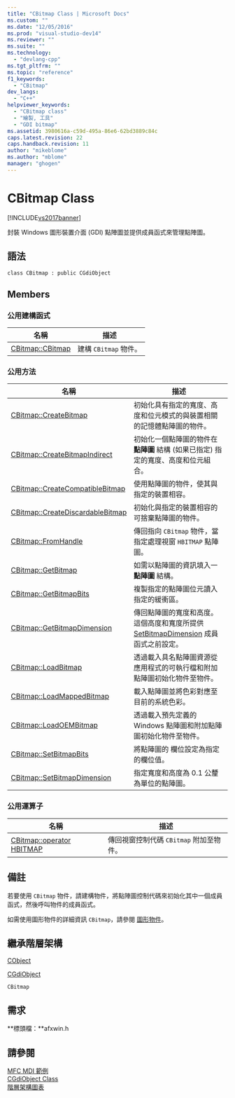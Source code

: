 ```yaml
---
title: "CBitmap Class | Microsoft Docs"
ms.custom: ""
ms.date: "12/05/2016"
ms.prod: "visual-studio-dev14"
ms.reviewer: ""
ms.suite: ""
ms.technology: 
  - "devlang-cpp"
ms.tgt_pltfrm: ""
ms.topic: "reference"
f1_keywords: 
  - "CBitmap"
dev_langs: 
  - "C++"
helpviewer_keywords: 
  - "CBitmap class"
  - "繪製, 工具"
  - "GDI bitmap"
ms.assetid: 3980616a-c59d-495a-86e6-62bd3889c84c
caps.latest.revision: 22
caps.handback.revision: 11
author: "mikeblome"
ms.author: "mblome"
manager: "ghogen"
---
```

# CBitmap Class
[!INCLUDE[vs2017banner](../../assembler/inline/includes/vs2017banner.md)]

封裝 Windows 圖形裝置介面 \(GDI\) 點陣圖並提供成員函式來管理點陣圖。  
  
## 語法  
  
```  
class CBitmap : public CGdiObject  
```  
  
## Members  
  
### 公用建構函式  
  
|名稱|描述|  
|--------|--------|  
|[CBitmap::CBitmap](../Topic/CBitmap::CBitmap.md)|建構 `CBitmap` 物件。|  
  
### 公用方法  
  
|名稱|描述|  
|--------|--------|  
|[CBitmap::CreateBitmap](../Topic/CBitmap::CreateBitmap.md)|初始化具有指定的寬度、高度和位元模式的與裝置相關的記憶體點陣圖的物件。|  
|[CBitmap::CreateBitmapIndirect](../Topic/CBitmap::CreateBitmapIndirect.md)|初始化一個點陣圖的物件在 **點陣圖** 結構 \(如果已指定\) 指定的寬度、高度和位元組合。|  
|[CBitmap::CreateCompatibleBitmap](../Topic/CBitmap::CreateCompatibleBitmap.md)|使用點陣圖的物件，使其與指定的裝置相容。|  
|[CBitmap::CreateDiscardableBitmap](../Topic/CBitmap::CreateDiscardableBitmap.md)|初始化與指定的裝置相容的可捨棄點陣圖的物件。|  
|[CBitmap::FromHandle](../Topic/CBitmap::FromHandle.md)|傳回指向 `CBitmap` 物件，當指定處理視窗 `HBITMAP` 點陣圖。|  
|[CBitmap::GetBitmap](../Topic/CBitmap::GetBitmap.md)|如需以點陣圖的資訊填入一 **點陣圖** 結構。|  
|[CBitmap::GetBitmapBits](../Topic/CBitmap::GetBitmapBits.md)|複製指定的點陣圖位元讀入指定的緩衝區。|  
|[CBitmap::GetBitmapDimension](../Topic/CBitmap::GetBitmapDimension.md)|傳回點陣圖的寬度和高度。  這個高度和寬度所提供 [SetBitmapDimension](../Topic/CBitmap::SetBitmapDimension.md) 成員函式之前設定。|  
|[CBitmap::LoadBitmap](../Topic/CBitmap::LoadBitmap.md)|透過載入具名點陣圖資源從應用程式的可執行檔和附加點陣圖初始化物件至物件。|  
|[CBitmap::LoadMappedBitmap](../Topic/CBitmap::LoadMappedBitmap.md)|載入點陣圖並將色彩對應至目前的系統色彩。|  
|[CBitmap::LoadOEMBitmap](../Topic/CBitmap::LoadOEMBitmap.md)|透過載入預先定義的 Windows 點陣圖和附加點陣圖初始化物件至物件。|  
|[CBitmap::SetBitmapBits](../Topic/CBitmap::SetBitmapBits.md)|將點陣圖的  欄位設定為指定的欄位值。|  
|[CBitmap::SetBitmapDimension](../Topic/CBitmap::SetBitmapDimension.md)|指定寬度和高度為 0.1 公釐為單位的點陣圖。|  
  
### 公用運算子  
  
|名稱|描述|  
|--------|--------|  
|[CBitmap::operator HBITMAP](../Topic/CBitmap::operator%20HBITMAP.md)|傳回視窗控制代碼 `CBitmap` 附加至物件。|  
  
## 備註  
 若要使用 `CBitmap` 物件，請建構物件，將點陣圖控制代碼來初始化其中一個成員函式，然後呼叫物件的成員函式。  
  
 如需使用圖形物件的詳細資訊 `CBitmap`，請參閱 [圖形物件](../../mfc/graphic-objects.md)。  
  
## 繼承階層架構  
 [CObject](../../mfc/reference/cobject-class.md)  
  
 [CGdiObject](../../mfc/reference/cgdiobject-class.md)  
  
 `CBitmap`  
  
## 需求  
 **標頭檔：**afxwin.h  
  
## 請參閱  
 [MFC MDI 範例](../../top/visual-cpp-samples.md)   
 [CGdiObject Class](../../mfc/reference/cgdiobject-class.md)   
 [階層架構圖表](../../mfc/hierarchy-chart.md)
